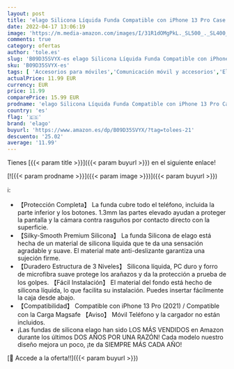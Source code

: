 ```yaml
---
layout: post
title: 'elago Silicona Líquida Funda Compatible con iPhone 13 Pro Case  6.1"   Silicona Premium  Protección Completa - Prueba de Golpes  Anti-Arañazos Revestimiento de Microfibra Suave  Verde Noche '
date: 2022-04-17 13:06:19
image: 'https://m.media-amazon.com/images/I/31R1dOMgPkL._SL500_._SL400_.jpg'
comments: true
category: ofertas
author: 'tole.es'
slug: 'B09D35SVYX-es elago Silicona Líquida Funda Compatible con iPhone 13 Pro...'
sku: 'B09D35SVYX-es'
tags: [ 'Accesorios para móviles','Comunicación móvil y accesorios','Electrónica','Fundas y carcasas para teléfonos móviles','elago','iphone','🇪🇸', ]
actualPrice: 11.99 EUR
currency: EUR
price: 11.99
comparePrice: 15.99 EUR
prodname: 'elago Silicona Líquida Funda Compatible con iPhone 13 Pro Case  6.1"   Silicona Premium  Protección Completa - Prueba de Golpes  Anti-Arañazos Revestimiento de Microfibra Suave  Verde Noche '
country: 'es'
flag: '🇪🇸'
brand: 'elago'
buyurl: 'https://www.amazon.es/dp/B09D35SVYX/?tag=tolees-21'
descuento: '25.02'
average: '11.99'
---
```


Tienes [{{< param title >}}]({{< param buyurl >}}) en el siguiente enlace!

[![{{< param prodname >}}]({{< param image >}})]({{< param buyurl >}})

ℹ️:

- 【Protección Completa】 La funda cubre todo el teléfono, incluida la parte inferior y los botones. 1.3mm las partes elevado ayudan a proteger la pantalla y la cámara contra rasguños por contacto directo con la superficie.
- 【Silky-Smooth Premium Silicona】 La funda Silicona de elago está hecha de un material de silicona líquida que te da una sensación agradable y suave. El material mate anti-deslizante garantiza una sujeción firme.
- 【Duradero Estructura de 3 Niveles】 Silicona líquida, PC duro y forro de microfibra suave protege los arañazos y da la protección a prueba de los golpes. 【Fácil Instalación】 El material del fondo está hecho de silicona líquida, lo que facilita su instalación. Puedes insertar fácilmente la caja desde abajo.
- 【Compatibilidad】 Compatible con iPhone 13 Pro (2021) / Compatible con la Carga Magsafe 【Aviso】 Móvil Teléfono y la cargador no están incluidos.
- ¡Las fundas de silicona elago han sido LOS MÁS VENDIDOS en Amazon durante los últimos DOS AÑOS POR UNA RAZÓN! Cada modelo nuestro diseño mejora un poco, ¡te da SIEMPRE MÁS CADA AÑO!

[🛒 Accede a la oferta!!]({{< param buyurl >}})
